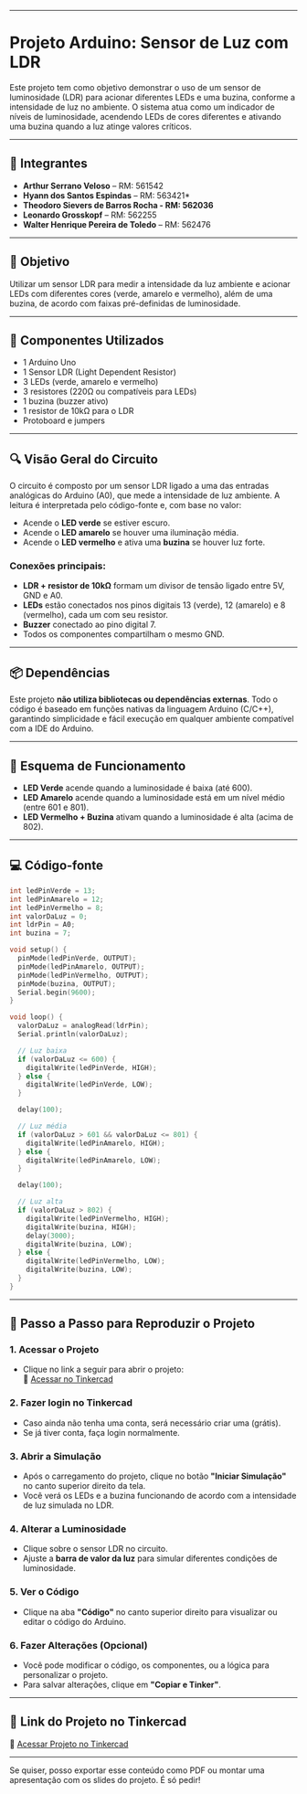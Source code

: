 
---

# Projeto Arduino: Sensor de Luz com LDR

Este projeto tem como objetivo demonstrar o uso de um sensor de luminosidade (LDR) para acionar diferentes LEDs e uma buzina, conforme a intensidade de luz no ambiente. O sistema atua como um indicador de níveis de luminosidade, acendendo LEDs de cores diferentes e ativando uma buzina quando a luz atinge valores críticos.

---

## 👥 Integrantes

- **Arthur Serrano Veloso** – RM: 561542  
- **Hyann dos Santos Espindas** – RM: 563421*
- **Theodoro Sievers de Barros Rocha - RM: 562036**  
- **Leonardo Grosskopf** – RM: 562255  
- **Walter Henrique Pereira de Toledo** – RM: 562476  

---

## 🎯 Objetivo

Utilizar um sensor LDR para medir a intensidade da luz ambiente e acionar LEDs com diferentes cores (verde, amarelo e vermelho), além de uma buzina, de acordo com faixas pré-definidas de luminosidade.

---

## 🧰 Componentes Utilizados

- 1 Arduino Uno  
- 1 Sensor LDR (Light Dependent Resistor)  
- 3 LEDs (verde, amarelo e vermelho)  
- 3 resistores (220Ω ou compatíveis para LEDs)  
- 1 buzina (buzzer ativo)  
- 1 resistor de 10kΩ para o LDR  
- Protoboard e jumpers  

---

## 🔍 Visão Geral do Circuito

O circuito é composto por um sensor LDR ligado a uma das entradas analógicas do Arduino (A0), que mede a intensidade de luz ambiente. A leitura é interpretada pelo código-fonte e, com base no valor:

- Acende o **LED verde** se estiver escuro.
- Acende o **LED amarelo** se houver uma iluminação média.
- Acende o **LED vermelho** e ativa uma **buzina** se houver luz forte.

### Conexões principais:

- **LDR + resistor de 10kΩ** formam um divisor de tensão ligado entre 5V, GND e A0.  
- **LEDs** estão conectados nos pinos digitais 13 (verde), 12 (amarelo) e 8 (vermelho), cada um com seu resistor.  
- **Buzzer** conectado ao pino digital 7.  
- Todos os componentes compartilham o mesmo GND.

---

## 📦 Dependências

Este projeto **não utiliza bibliotecas ou dependências externas**. Todo o código é baseado em funções nativas da linguagem Arduino (C/C++), garantindo simplicidade e fácil execução em qualquer ambiente compatível com a IDE do Arduino.

---

## 🔌 Esquema de Funcionamento

- **LED Verde** acende quando a luminosidade é baixa (até 600).  
- **LED Amarelo** acende quando a luminosidade está em um nível médio (entre 601 e 801).  
- **LED Vermelho + Buzina** ativam quando a luminosidade é alta (acima de 802).

---

## 💻 Código-fonte

```cpp
int ledPinVerde = 13;
int ledPinAmarelo = 12;
int ledPinVermelho = 8;
int valorDaLuz = 0;
int ldrPin = A0;
int buzina = 7;

void setup() {
  pinMode(ledPinVerde, OUTPUT);
  pinMode(ledPinAmarelo, OUTPUT);
  pinMode(ledPinVermelho, OUTPUT);
  pinMode(buzina, OUTPUT);
  Serial.begin(9600);
}

void loop() {
  valorDaLuz = analogRead(ldrPin);
  Serial.println(valorDaLuz);

  // Luz baixa
  if (valorDaLuz <= 600) {
    digitalWrite(ledPinVerde, HIGH);
  } else {
    digitalWrite(ledPinVerde, LOW);
  }

  delay(100);

  // Luz média
  if (valorDaLuz > 601 && valorDaLuz <= 801) {
    digitalWrite(ledPinAmarelo, HIGH);
  } else {
    digitalWrite(ledPinAmarelo, LOW);
  }

  delay(100);

  // Luz alta
  if (valorDaLuz > 802) {
    digitalWrite(ledPinVermelho, HIGH);
    digitalWrite(buzina, HIGH);
    delay(3000);
    digitalWrite(buzina, LOW);
  } else {
    digitalWrite(ledPinVermelho, LOW);
    digitalWrite(buzina, LOW);
  }
}
```

---

## 🧪 Passo a Passo para Reproduzir o Projeto

### 1. Acessar o Projeto
- Clique no link a seguir para abrir o projeto:  
🔗 [Acessar no Tinkercad](https://www.tinkercad.com/things/3n4SU7639u5-checkpoint-do-arduino-sensor-de-luz)

### 2. Fazer login no Tinkercad
- Caso ainda não tenha uma conta, será necessário criar uma (grátis).
- Se já tiver conta, faça login normalmente.

### 3. Abrir a Simulação
- Após o carregamento do projeto, clique no botão **"Iniciar Simulação"** no canto superior direito da tela.
- Você verá os LEDs e a buzina funcionando de acordo com a intensidade de luz simulada no LDR.

### 4. Alterar a Luminosidade
- Clique sobre o sensor LDR no circuito.
- Ajuste a **barra de valor da luz** para simular diferentes condições de luminosidade.

### 5. Ver o Código
- Clique na aba **"Código"** no canto superior direito para visualizar ou editar o código do Arduino.

### 6. Fazer Alterações (Opcional)
- Você pode modificar o código, os componentes, ou a lógica para personalizar o projeto.
- Para salvar alterações, clique em **"Copiar e Tinker"**.

---

## 📎 Link do Projeto no Tinkercad

🔗 [Acessar Projeto no Tinkercad](https://www.tinkercad.com/things/3n4SU7639u5-checkpoint-do-arduino-sensor-de-luz)

---

Se quiser, posso exportar esse conteúdo como PDF ou montar uma apresentação com os slides do projeto. É só pedir!
